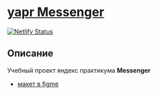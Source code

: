 # [yapr Messenger](https://friendly-snyder-7a9860.netlify.app)

[![Netlify Status](https://api.netlify.com/api/v1/badges/3678e598-45dd-4038-9b72-b0e10c744b2a/deploy-status)](https://app.netlify.com/sites/yapr-messenger/deploys)

## Описание

Учебный проект яндекс практикума **Messenger** 

- [макет в figme](https://www.figma.com/file/24EUnEHGEDNLdOcxg7ULwV/Chat)
